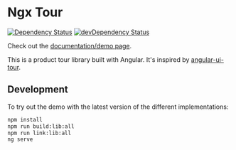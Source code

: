 # Ngx Tour

[![Dependency Status](https://david-dm.org/alvaro-octal/ngx-tour.svg)](https://david-dm.org/alvaro-octal/ngx-tour)
[![devDependency Status](https://david-dm.org/alvaro-octal/ngx-tour/dev-status.svg)](https://david-dm.org/alvaro-octal/ngx-tour?type=dev)

Check out the [documentation/demo page](https://alvaro-octal.github.io/ngx-tour/).

This is a product tour library built with Angular. It's inspired by [angular-ui-tour](http://benmarch.github.io/angular-ui-tour).

## Development

To try out the demo with the latest version of the different implementations:

```bash
npm install
npm run build:lib:all
npm run link:lib:all
ng serve
```
